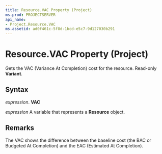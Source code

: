 ```yaml
---
title: Resource.VAC Property (Project)
ms.prod: PROJECTSERVER
api_name:
- Project.Resource.VAC
ms.assetid: ad0f461c-5f8d-1bcd-e5c7-9d127030b291
---
```



# Resource.VAC Property (Project)

Gets the VAC (Variance At Completion) cost for the resource. Read-only  **Variant**.


## Syntax

 _expression_. **VAC**

 _expression_ A variable that represents a **Resource** object.


## Remarks

The VAC shows the difference between the baseline cost (the BAC or Budgeted At Completion) and the EAC (Estimated At Completion).


